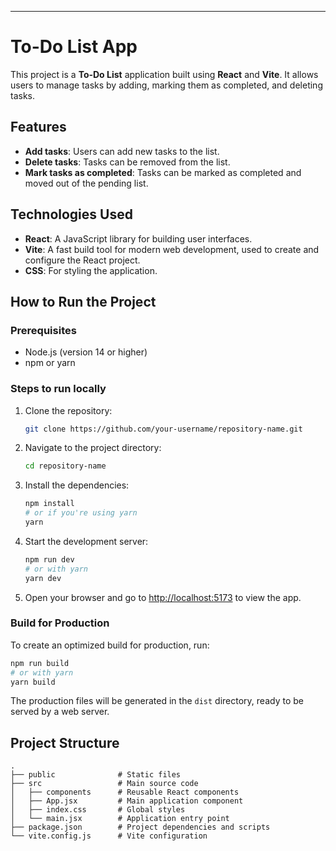---

# To-Do List App

This project is a **To-Do List** application built using **React** and **Vite**. It allows users to manage tasks by adding, marking them as completed, and deleting tasks.

## Features

- **Add tasks**: Users can add new tasks to the list.
- **Delete tasks**: Tasks can be removed from the list.
- **Mark tasks as completed**: Tasks can be marked as completed and moved out of the pending list.

## Technologies Used

- **React**: A JavaScript library for building user interfaces.
- **Vite**: A fast build tool for modern web development, used to create and configure the React project.
- **CSS**: For styling the application.

## How to Run the Project

### Prerequisites

- Node.js (version 14 or higher)
- npm or yarn

### Steps to run locally

1. Clone the repository:

   ```bash
   git clone https://github.com/your-username/repository-name.git
   ```

2. Navigate to the project directory:

   ```bash
   cd repository-name
   ```

3. Install the dependencies:

   ```bash
   npm install
   # or if you're using yarn
   yarn
   ```

4. Start the development server:

   ```bash
   npm run dev
   # or with yarn
   yarn dev
   ```

5. Open your browser and go to [http://localhost:5173](http://localhost:5173) to view the app.

### Build for Production

To create an optimized build for production, run:

```bash
npm run build
# or with yarn
yarn build
```

The production files will be generated in the `dist` directory, ready to be served by a web server.

## Project Structure

```plaintext
.
├── public              # Static files
├── src                 # Main source code
│   ├── components      # Reusable React components
│   ├── App.jsx         # Main application component
│   ├── index.css       # Global styles
│   └── main.jsx        # Application entry point
├── package.json        # Project dependencies and scripts
└── vite.config.js      # Vite configuration
```
